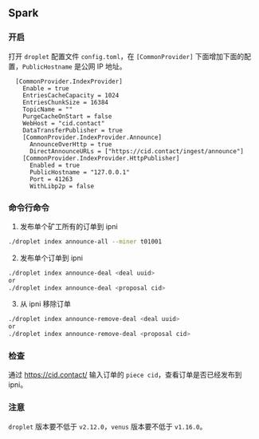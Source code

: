 ## Spark

### 开启

打开 `droplet` 配置文件 `config.toml`，在 `[CommonProvider]` 下面增加下面的配置，`PublicHostname` 是公网 IP 地址。

```
  [CommonProvider.IndexProvider]
    Enable = true
    EntriesCacheCapacity = 1024
    EntriesChunkSize = 16384
    TopicName = ""
    PurgeCacheOnStart = false
    WebHost = "cid.contact"
    DataTransferPublisher = true
    [CommonProvider.IndexProvider.Announce]
      AnnounceOverHttp = true
      DirectAnnounceURLs = ["https://cid.contact/ingest/announce"]
    [CommonProvider.IndexProvider.HttpPublisher]
      Enabled = true
      PublicHostname = "127.0.0.1"
      Port = 41263
      WithLibp2p = false
```

### 命令行命令

1. 发布单个矿工所有的订单到 ipni

```bash
./droplet index announce-all --miner t01001
```

2. 发布单个订单到 ipni

```bash
./droplet index announce-deal <deal uuid> 
or
./droplet index announce-deal <proposal cid>
```

3. 从 ipni 移除订单

```bash
./droplet index announce-remove-deal <deal uuid> 
or
./droplet index announce-remove-deal <proposal cid>
```

### 检查

通过 https://cid.contact/ 输入订单的 `piece cid`，查看订单是否已经发布到 ipni。

### 注意

`droplet` 版本要不低于 `v2.12.0`，`venus` 版本要不低于 `v1.16.0`。
